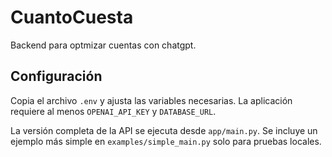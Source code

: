 # CuantoCuesta
Backend para optmizar cuentas con chatgpt.

## Configuración

Copia el archivo `.env` y ajusta las variables necesarias. La aplicación
requiere al menos `OPENAI_API_KEY` y `DATABASE_URL`.

La versión completa de la API se ejecuta desde `app/main.py`. Se incluye un
ejemplo más simple en `examples/simple_main.py` solo para pruebas locales.
